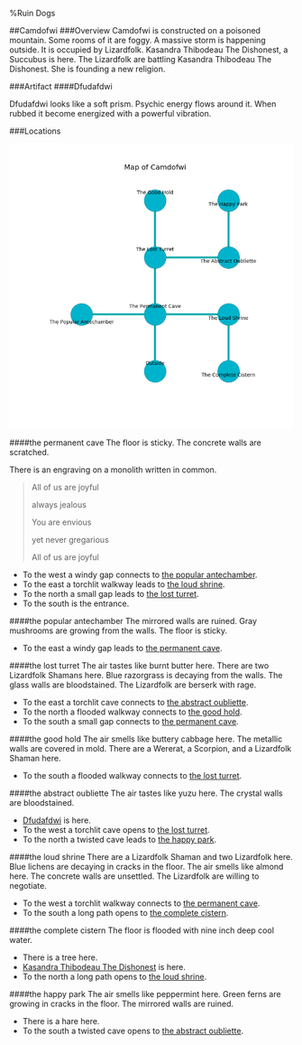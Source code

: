 %Ruin Dogs

##Camdofwi
###Overview
Camdofwi is constructed on a poisoned mountain. Some rooms of it are foggy. A massive storm is happening outside. It is occupied by Lizardfolk. <a name="Kasandra-Thibodeau-The-Dishonest"></a>Kasandra Thibodeau The Dishonest, a Succubus is here. The Lizardfolk are battling Kasandra Thibodeau The Dishonest. She  is founding a new religion. 



###Artifact
####<a name="Dfudafdwi"></a>Dfudafdwi


Dfudafdwi looks like a soft prism. Psychic energy flows around it. When rubbed it become energized with a powerful vibration. 





###Locations


![](../v2/images/Camdofwi.png)

####<a name="the-permanent-cave"></a>the permanent cave
The floor is sticky. The concrete walls are scratched. 

There is an engraving on a monolith written in common. 

> All of us are joyful
>
> always jealous
>
> You are envious
>
> yet never gregarious
>
> All of us are joyful
>


* To the west a windy gap connects to [the popular antechamber](#the-popular-antechamber).
* To the east a torchlit walkway leads to [the loud shrine](#the-loud-shrine).
* To the north a small gap leads to [the lost turret](#the-lost-turret).
* To the south is the entrance.


####<a name="the-popular-antechamber"></a>the popular antechamber
The mirrored walls are ruined. Gray mushrooms are growing from the walls. The floor is sticky. 



* To the east a windy gap leads to [the permanent cave](#the-permanent-cave).


####<a name="the-lost-turret"></a>the lost turret
The air tastes like burnt butter here. There are two Lizardfolk Shamans here. Blue razorgrass is decaying from the walls. The glass walls are bloodstained. The Lizardfolk are berserk with rage. 



* To the east a torchlit cave connects to [the abstract oubliette](#the-abstract-oubliette).
* To the north a flooded walkway connects to [the good hold](#the-good-hold).
* To the south a small gap connects to [the permanent cave](#the-permanent-cave).


####<a name="the-good-hold"></a>the good hold
The air smells like buttery	cabbage here. The metallic walls are covered in mold. There are a Wererat, a Scorpion, and a Lizardfolk Shaman here. 



* To the south a flooded walkway connects to [the lost turret](#the-lost-turret).


####<a name="the-abstract-oubliette"></a>the abstract oubliette
The air tastes like yuzu here. The crystal walls are bloodstained. 



* [Dfudafdwi](#Dfudafdwi) is here.
* To the west a torchlit cave opens to [the lost turret](#the-lost-turret).
* To the north a twisted cave leads to [the happy park](#the-happy-park).


####<a name="the-loud-shrine"></a>the loud shrine
There are a Lizardfolk Shaman and two Lizardfolk here. Blue lichens are decaying in cracks in the floor. The air smells like almond here. The concrete walls are unsettled. The Lizardfolk are willing to negotiate. 



* To the west a torchlit walkway connects to [the permanent cave](#the-permanent-cave).
* To the south a long path opens to [the complete cistern](#the-complete-cistern).


####<a name="the-complete-cistern"></a>the complete cistern
The floor is flooded with nine inch deep cool water. 



* There is a tree here.
* [Kasandra Thibodeau The Dishonest](#Kasandra-Thibodeau-The-Dishonest) is here.
* To the north a long path opens to [the loud shrine](#the-loud-shrine).


####<a name="the-happy-park"></a>the happy park
The air smells like peppermint here. Green ferns are growing in cracks in the floor. The mirrored walls are ruined. 



* There is a hare here.
* To the south a twisted cave opens to [the abstract oubliette](#the-abstract-oubliette).


